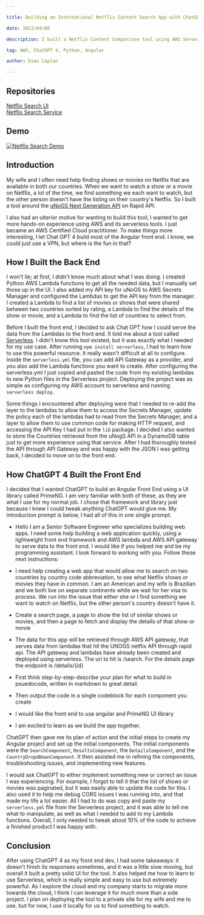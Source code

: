 ```yaml
---

title: Building an International Netflix Content Search App with ChatGPT

date: 2023/04/08

description: I built a Netflix Content Comparison tool using AWS Serverless, Python Lambda functions for the back end, and Chat-GPT 4 helped create most of the Angular front end.

tag: AWS, ChatGPT 4, Python, Angular 

author: Evan Caplan

---
```


## Repositories

[Netflix Search UI](https://github.com/evancaplan/netflix-search-ui)\
[Netflix Search Service](https://github.com/evancaplan/netflix-search-service)

## Demo
[![Netflix Search Demo](https://img.youtube.com/vi/N_ER0gkuWSk/0.jpg)](https://www.youtube.com/watch?v=N_ER0gkuWSk)


## Introduction

My wife and I often need help finding shows or movies on Netflix that are available in both our countries.
When we want to watch a show or a movie on Netflix, a lot of the time, we find something we each want to watch, but the
other person doesn't have the listing on their country's Netflix.
So I built a tool around the [uNoGS Next Generation API](https://rapidapi.com/unogs/api/unogsng) on Rapid
API.

I also had an ulterior motive for wanting to build this tool; I wanted to get more hands-on experience using AWS and
its serverless tools.
I just became an AWS Certified Cloud practitioner.
To make things more interesting, I let Chat GPT 4 build most of the Angular front end.
I know, we could just use a VPN, but where is the fun in that?

## How I Built the Back End

I won't lie; at first, I didn't know much about what I was doing. I created Python AWS Lambda functions to get all the
needed data, but I manually set those up in the UI.
I also added my API key for uNoGS to AWS Secrets Manager and configured the Lambdas to get the API key from the manager.
I created a Lambda to find a list of movies or shows that were shared between two countries sorted by rating, a
Lambda to find the details of the show or movie, and a Lambda to find the list of countries to select from.

Before I built the front end, I decided to ask Chat GPT how I could serve the data from the Lambdas to the front end. It
told me about a tool called [Serverless](https://www.serverless.com/).
I didn't know this tool existed, but it was exactly what I needed for my use case. After
running `npm install serverless`,
I had to learn how to use this powerful resource. It really wasn't difficult at all to configure.
Inside the `serverless.yml` file, you can add API Gateway as a provider, and you also add the Lambda functions you
want to create.
After configuring the serverless.yml I just copied and pasted the code from my existing lambdas to new Python files in
the Serverless project.
Deploying the project was as simple as configuring my AWS account to serverless and running `serverless deploy`.

Some things I encountered after deploying were that I needed to re-add the layer to the lambdas to allow them to
access
the Secrets Manager,
update the policy each of the lambdas had to read from the Secrets Manager, and a layer to allow them to use common
code for making HTTP request, and accessing the API Key I had put in the `lib` package.
I decided I also wanted to store the Countries retrieved from the uNogS API in a DynamoDB table just to get more
experience using that service.
After I had thoroughly tested the API through API Gateway and was happy with the JSON I was getting back, I decided to
move on to the front end.

## How ChatGPT 4 Built the Front End

I decided that I wanted ChatGPT to build an Angular Front End using a UI library called PrimeNG. I am very familiar with
both of these, as they are what I use for my normal job.
I chose that framework and library just because I knew I could tweak anything ChatGPT would give me. My introduction
prompt is below, I had all of this in one single prompt.

- Hello I am a Senior Software Engineer who specializes building web apps. I need some help building a web application
  quickly, using a lightweight front end framework and AWS lambda and AWS API gateway to serve data to the front end. I
  would like if you helped me and be my programming assistant. I look forward to working with you. Follow these next
  instructions:
- I need help creating a web app that would allow me to search on two countries by country code abbreviation, to see
  what Netflix shows or movies they have in common. I am an American and my wife is Brazilian and we both live on
  separate continents while we wait for her visa to process. We run into the issue that either she or I find something
  we want to watch on Netflix, but the other person's country doesn't have it.

- Create a search page, a page to show the list of similar shows or movies, and then a page to fetch and display the
  details of that show or movie

- The data for this app will be retrieved through AWS API gateway, that serves data from lambdas that hit the UNOGS
  netflix API through rapid api. The API gateway and lambdas have already been created and deployed using serverless.
  The uri to hit is /search. For the details page the endpoint is /details/{id}

- First think step-by-step-describe your plan for what to build in psuedocode, written in markdown to great detail.

- Then output the code in a single codeblock for each component you create

- I would like the front end to use angular and PrimeNG UI library

- I am excited to learn as we build the app together.

ChatGPT then gave me its plan of action and the initial steps to create my Angular project and set up the initial
components. The initial components were the `SearchComponent`, `ResultsComponent`, the `DetailsComponent`, and
the `CountryDropdDownComponent`. It then assisted me in refining the components, troubleshooting issues, and
implementing
new features.

I would ask ChatGPT to either implement something new or correct an issue I was experiencing. For example, I forgot to
tell it that the list of shows or movies
was paginated, but it was easily able to update the code for this. I also used it to help me debug CORS issues I was
running into, and that made my life a lot easier.
All I had to do was copy and paste my `serverless.yml` file from the Serverless project, and it was able to tell me what
to manipulate, as well as what I needed to add to my Lambda functions.
Overall, I only needed to tweak about 10% of the code to achieve a finished product I was happy with.

## Conclusion

After using ChatGPT 4 as my front end dev, I had some takeaways: it doesn't finish its responses sometimes, and it was a
little slow moving, but overall it built a pretty solid UI for the tool. It also helped me how to learn to
use
Serverless, which is really simple and easy to use but extremely powerful. As I explore the cloud and my company starts
to migrate more towards the cloud, I think I can leverage it for much more than a side project. I plan on deploying the
tool to a private
site for my wife and me to use,
but for now, I use it locally for us to find something to watch.

